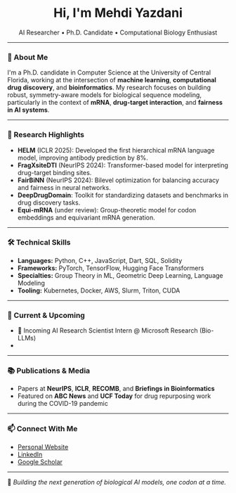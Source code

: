 <h1 align="center">Hi, I'm Mehdi Yazdani</h1>
<p align="center">
AI Researcher • Ph.D. Candidate • Computational Biology Enthusiast
</p>

---

### 🧬 About Me

I'm a Ph.D. candidate in Computer Science at the University of Central Florida, working at the intersection of **machine learning**, **computational drug discovery**, and **bioinformatics**. My research focuses on building robust, symmetry-aware models for biological sequence modeling, particularly in the context of **mRNA**, **drug-target interaction**, and **fairness in AI systems**.

---

### 🧪 Research Highlights

- **HELM** (ICLR 2025): Developed the first hierarchical mRNA language model, improving antibody prediction by 8%.
- **FragXsiteDTI** (NeurIPS 2024): Transformer-based model for interpreting drug-target binding sites.
- **FairBiNN** (NeurIPS 2024): Bilevel optimization for balancing accuracy and fairness in neural networks.
- **DeepDrugDomain**: Toolkit for standardizing datasets and benchmarks in drug discovery tasks.
- **Equi-mRNA** (under review): Group-theoretic model for codon embeddings and equivariant mRNA generation.

---

### 🛠️ Technical Skills

- **Languages:** Python, C++, JavaScript, Dart, SQL, Solidity  
- **Frameworks:** PyTorch, TensorFlow, Hugging Face Transformers  
- **Specialties:** Group Theory in ML, Geometric Deep Learning, Language Modeling  
- **Tooling:** Kubernetes, Docker, AWS, Slurm, Triton, CUDA

---

### 📍 Current & Upcoming

- 💼 Incoming AI Research Scientist Intern @ Microsoft Research (Bio-LLMs)
- 
---

### 📚 Publications & Media

- Papers at **NeurIPS**, **ICLR**, **RECOMB**, and **Briefings in Bioinformatics**  
- Featured on **ABC News** and **UCF Today** for drug repurposing work during the COVID-19 pandemic

---

### 📫 Connect With Me

- [Personal Website](https://mehdiyazdani.com)  
- [LinkedIn](https://linkedin.com/in/mehdi-yazdani)  
- [Google Scholar](https://scholar.google.com/citations?user=XXXXX)  
---

🧠 *Building the next generation of biological AI models, one codon at a time.*
